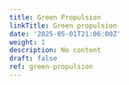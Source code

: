 ```yaml
---
title: Green Propulsion
linkTitle: Green propulsion
date: '2025-05-01T21:06:00Z'
weight: 1
description: No content
draft: false
ref: green-propulsion
---
```


